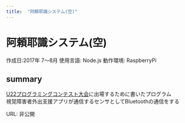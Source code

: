 ```yaml
---
title:  "阿頼耶識システム(空)"
---
```


# 阿頼耶識システム(空) 
作成日:2017年 7〜8月
使用言語:  Node.js
動作環境:  RaspberryPi

## summary  
[U22プログラミングコンテスト大会](http://www.u22procon.com/)に出場するために書いたプログラム   
視覚障害者外出支援アプリが通信するセンサとしてBluetoothの通信をする

URL: 非公開